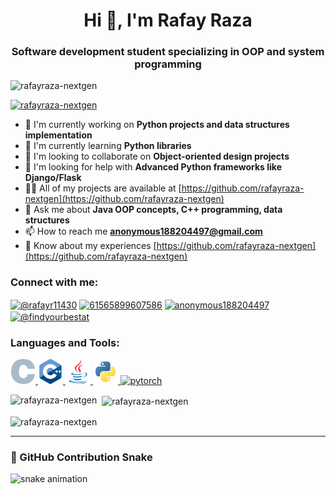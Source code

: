 <h1 align="center">Hi 👋, I'm Rafay Raza</h1>
<h3 align="center">Software development student specializing in OOP and system programming</h3>

<p align="left"> 
  <img src="https://komarev.com/ghpvc/?username=rafayraza-nextgen&label=Profile%20views&color=0e75b6&style=flat" alt="rafayraza-nextgen" /> 
</p>

<p align="left"> 
  <a href="https://github.com/ryo-ma/github-profile-trophy">
    <img src="https://github-profile-trophy.vercel.app/?username=rafayraza-nextgen&theme=darkhub&no-frame=true&margin-w=15&margin-h=15" alt="rafayraza-nextgen" />
  </a> 
</p>

- 🔭 I'm currently working on **Python projects and data structures implementation**
- 🌱 I'm currently learning **Python libraries**
- 👯 I'm looking to collaborate on **Object-oriented design projects**
- 🤝 I'm looking for help with **Advanced Python frameworks like Django/Flask**
- 👨‍💻 All of my projects are available at [https://github.com/rafayraza-nextgen](https://github.com/rafayraza-nextgen)
- 💬 Ask me about **Java OOP concepts, C++ programming, data structures**
- 📫 How to reach me **anonymous188204497@gmail.com**
- 📄 Know about my experiences [https://github.com/rafayraza-nextgen](https://github.com/rafayraza-nextgen)

<h3 align="left">Connect with me:</h3>

<p align="left">
<a href="https://twitter.com/@rafayr11430" target="blank"><img align="center" src="https://raw.githubusercontent.com/rahuldkjain/github-profile-readme-generator/master/src/images/icons/Social/twitter.svg" alt="@rafayr11430" height="30" width="40" /></a>
<a href="https://fb.com/61565899607586" target="blank"><img align="center" src="https://raw.githubusercontent.com/rahuldkjain/github-profile-readme-generator/master/src/images/icons/Social/facebook.svg" alt="61565899607586" height="30" width="40" /></a>
<a href="https://instagram.com/anonymous188204497" target="blank"><img align="center" src="https://raw.githubusercontent.com/rahuldkjain/github-profile-readme-generator/master/src/images/icons/Social/instagram.svg" alt="anonymous188204497" height="30" width="40" /></a>
<a href="https://www.youtube.com/c/@findyourbestat" target="blank"><img align="center" src="https://raw.githubusercontent.com/rahuldkjain/github-profile-readme-generator/master/src/images/icons/Social/youtube.svg" alt="@findyourbestat" height="30" width="40" /></a>
</p>

<h3 align="left">Languages and Tools:</h3>

<p align="left"> 
<a href="https://www.cprogramming.com/" target="_blank" rel="noreferrer"> <img src="https://raw.githubusercontent.com/devicons/devicon/master/icons/c/c-original.svg" alt="c" width="40" height="40"/> </a> 
<a href="https://www.w3schools.com/cpp/" target="_blank" rel="noreferrer"> <img src="https://raw.githubusercontent.com/devicons/devicon/master/icons/cplusplus/cplusplus-original.svg" alt="cplusplus" width="40" height="40"/> </a> 
<a href="https://www.java.com" target="_blank" rel="noreferrer"> <img src="https://raw.githubusercontent.com/devicons/devicon/master/icons/java/java-original.svg" alt="java" width="40" height="40"/> </a> 
<a href="https://www.python.org" target="_blank" rel="noreferrer"> <img src="https://raw.githubusercontent.com/devicons/devicon/master/icons/python/python-original.svg" alt="python" width="40" height="40"/> </a> 
<a href="https://pytorch.org/" target="_blank" rel="noreferrer"> <img src="https://www.vectorlogo.zone/logos/pytorch/pytorch-icon.svg" alt="pytorch" width="40" height="40"/> </a> 
</p>

<p>
  <picture>
    <source 
      srcset="https://github-readme-stats.vercel.app/api/top-langs?username=rafayraza-nextgen&show_icons=true&locale=en&layout=compact&theme=dark&hide_border=true&bg_color=0d1117&text_color=c9d1d9&title_color=58a6ff&icon_color=58a6ff"
      media="(prefers-color-scheme: dark)"
    />
    <img align="left" src="https://github-readme-stats.vercel.app/api/top-langs?username=rafayraza-nextgen&show_icons=true&locale=en&layout=compact&theme=default&hide_border=false" alt="rafayraza-nextgen" />
  </picture>
</p>

<p>&nbsp;
  <picture>
    <source 
      srcset="https://github-readme-stats.vercel.app/api?username=rafayraza-nextgen&show_icons=true&locale=en&theme=dark&hide_border=true&bg_color=0d1117&text_color=c9d1d9&title_color=58a6ff&icon_color=58a6ff"
      media="(prefers-color-scheme: dark)"
    />
    <img align="center" src="https://github-readme-stats.vercel.app/api?username=rafayraza-nextgen&show_icons=true&locale=en&theme=default&hide_border=false" alt="rafayraza-nextgen" />
  </picture>
</p>

<p>
  <picture>
    <source 
      srcset="https://github-readme-streak-stats.herokuapp.com/?user=rafayraza-nextgen&theme=dark&hide_border=true&background=0d1117&stroke=21262d&ring=58a6ff&fire=58a6ff&currStreakNum=c9d1d9&sideNums=c9d1d9&currStreakLabel=c9d1d9&sideLabels=c9d1d9&dates=8b949e"
      media="(prefers-color-scheme: dark)"
    />
    <img align="center" src="https://github-readme-streak-stats.herokuapp.com/?user=rafayraza-nextgen&theme=default&hide_border=false" alt="rafayraza-nextgen" />
  </picture>
</p>

---

### 🐍 GitHub Contribution Snake

![snake animation](https://github.com/rafayraza-nextgen/rafayraza-nextgen/blob/output/github-contribution-grid-snake.svg)


<br clear="both">
